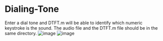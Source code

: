 # Dialing-Tone
Enter a dial tone and DTFT.m will be able to identify which numeric keystroke is the sound.
The audio file and the DTFT.m file should be in the same directory.
![image](https://user-images.githubusercontent.com/89587703/147479478-7f5aede9-87f5-49b1-b8f5-d5fbfcd21f4b.png)
![image](https://user-images.githubusercontent.com/89587703/147479495-a4b6de0d-7fca-4e8b-a484-d066dcf0e0b5.png)
